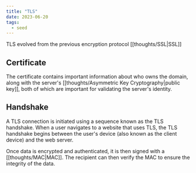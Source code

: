 ```yaml
---
title: "TLS"
date: 2023-06-20
tags:
  - seed
---
```


TLS evolved from the previous encryption protocol [[thoughts/SSL|SSL]]

## Certificate

The certificate contains important information about who owns the domain, along with the server's [[thoughts/Asymmetric Key Cryptography|public key]], both of which are important for validating the server's identity.

## Handshake

A TLS connection is initiated using a sequence known as the TLS handshake. When a user navigates to a website that uses TLS, the TLS handshake begins between the user's device (also known as the client device) and the web server.

Once data is encrypted and authenticated, it is then signed with a [[thoughts/MAC|MAC]]. The recipient can then verify the MAC to ensure the integrity of the data.
